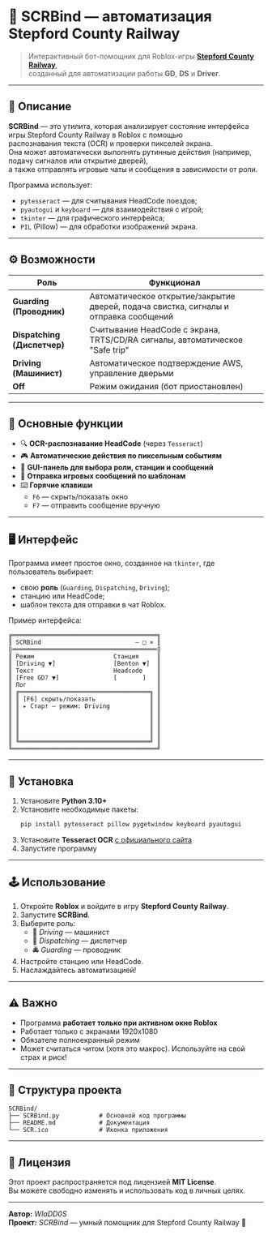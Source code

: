 # 🚉 SCRBind — автоматизация Stepford County Railway

> Интерактивный бот-помощник для Roblox-игры **[Stepford County Railway](https://scr.fandom.com/wiki/Stepford_County_Railway)**,  
> созданный для автоматизации работы **GD**, **DS** и **Driver**.

---

## 📘 Описание

**SCRBind** — это утилита, которая анализирует состояние интерфейса игры Stepford County Railway в Roblox с помощью  
распознавания текста (OCR) и проверки пикселей экрана.  
Она может автоматически выполнять рутинные действия (например, подачу сигналов или открытие дверей),  
а также отправлять игровые чаты и сообщения в зависимости от роли.

Программа использует:
- `pytesseract` — для считывания HeadCode поездов;
- `pyautogui` и `keyboard` — для взаимодействия с игрой;
- `tkinter` — для графического интерфейса;
- `PIL` (Pillow) — для обработки изображений экрана.

---

## ⚙️ Возможности

| Роль | Функционал |
|------|-------------|
| **Guarding (Проводник)** | Автоматическое открытие/закрытие дверей, подача свистка, сигналы и отправка сообщений |
| **Dispatching (Диспетчер)** | Считывание HeadCode с экрана, TRTS/CD/RA сигналы, автоматическое "Safe trip" |
| **Driving (Машинист)** | Автоматическое подтверждение AWS, управление дверьми |
| **Off** | Режим ожидания (бот приостановлен) |

---

## 🧠 Основные функции

- 🔍 **OCR-распознавание HeadCode** (через `Tesseract`)
- 🎮 **Автоматические действия по пиксельным событиям**
- 🧾 **GUI-панель для выбора роли, станции и сообщений**
- 💬 **Отправка игровых сообщений по шаблонам**
- ⌨️ **Горячие клавиши**
  - `F6` — скрыть/показать окно  
  - `F7` — отправить сообщение вручную

---

## 🖥️ Интерфейс

Программа имеет простое окно, созданное на `tkinter`, где пользователь выбирает:
- свою **роль** (`Guarding`, `Dispatching`, `Driving`);
- станцию или HeadCode;
- шаблон текста для отправки в чат Roblox.

Пример интерфейса:

```
╔════════════════════════════════════════╗
║ SCRBind                          — □ × ║
‖════════════════════════════════════════‖
║ Режим                      Станция     ║
║ [Driving ▼]                [Benton ▼]  ║
║ Текст                      Headcode    ║
║ [Free GD? ▼]               [       ]   ║
║ Лог                                    ║
║ ╔════════════════════════════════════╗ ║
║ ║ [F6] скрыть/показать               ║ ║
║ ║ ▸ Старт — режим: Driving           ║ ║
║ ║                                    ║ ║
║ ║                                    ║ ║
║ ║                                    ║ ║
║ ║                                    ║ ║
║ ╚════════════════════════════════════╝ ║
╚════════════════════════════════════════╝
```

---

## 🔧 Установка

1. Установите **Python 3.10+**
2. Установите необходимые пакеты:
   ```bash
   pip install pytesseract pillow pygetwindow keyboard pyautogui
   ```
3. Установите **Tesseract OCR**  [с официального сайта](https://github.com/tesseract-ocr/tesseract)
4. Запустите программу

---

## 🕹️ Использование

1. Откройте **Roblox** и войдите в игру **Stepford County Railway**.
2. Запустите **SCRBind**.
3. Выберите роль:
   - 🚉 *Driving* — машинист  
   - 🚦 *Dispatching* — диспетчер  
   - 🚔 *Guarding* — проводник  
4. Настройте станцию или HeadCode.
5. Наслаждайтесь автоматизацией!

---

## ⚠️ Важно

- Программа **работает только при активном окне Roblox**
- Работает только с экранами 1920x1080  
- Обязателе полноекранный режим
- Может считаться читом (хотя это макрос). Используйте на свой страх и риск!

---

## 🧩 Структура проекта

```
SCRBind/
├── SCRBind.py           # Основной код программы
├── README.md            # Документация
└── SCR.ico              # Иконка приложения
```

---

## 📄 Лицензия

Этот проект распространяется под лицензией **MIT License**.  
Вы можете свободно изменять и использовать код в личных целях.


---

**Автор:** *WlaDD0S*  
**Проект:** *SCRBind* — умный помощник для Stepford County Railway 🚉
